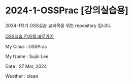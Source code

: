 # 2024-1-OSSPrac [강의실습용]

2024-1학기 OSS실습 교과목을 위한 repository 입니다.

[OSS실습 전자책 바로가기](https://wikidocs.net/book/13835)

My Class : OSSPrac

My Name : Sujin Lee

Date : 27 Mar, 2024

Weather : clean

